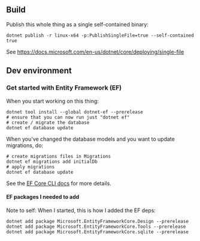 ## Build

Publish this whole thing as a single self-contained binary:

```shell
dotnet publish -r linux-x64 -p:PublishSingleFile=true --self-contained true
```

See https://docs.microsoft.com/en-us/dotnet/core/deploying/single-file

## Dev environment

### Get started with Entity Framework (EF)

When you start working on this thing:

```shell
dotnet tool install --global dotnet-ef --prerelease
# ensure that you can now run just "dotnet ef"
# create / migrate the database
dotnet ef database update
```

When you've changed the database models and you want to update migrations, do:

```shell
# create migrations files in Migrations
dotnet ef migrations add initialDb
# apply migrations
dotnet ef database update
```
See the [EF Core CLI docs](https://docs.microsoft.com/en-us/ef/core/cli/dotnet) for more details.

#### EF packages I needed to add

Note to self: When I started, this is how I added the EF deps:

```shell
dotnet add package Microsoft.EntityFrameworkCore.Design --prerelease
dotnet add package Microsoft.EntityFrameworkCore.Tools --prerelease
dotnet add package Microsoft.EntityFrameworkCore.sqlite --prerelease
```
